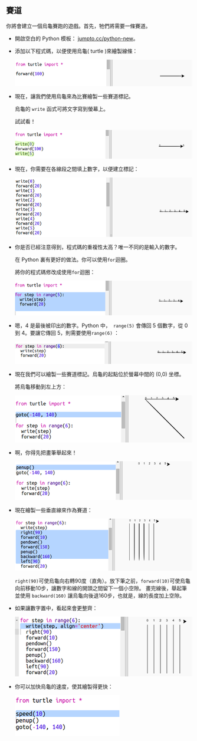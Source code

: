 ## 賽道

你將會建立一個烏龜賽跑的遊戲。首先，牠們將需要一條賽道。

+ 開啟空白的 Python 模板： <a href="http://jumpto.cc/python-new" target="_blank">jumpto.cc/python-new</a>。

+ 添加以下程式碼，以便使用烏龜( turtle )來繪製線條： 
    
    ![螢幕截圖](images/race-forward.png)

+ 現在，讓我們使用烏龜來為比賽繪製一些賽道標記。
    
    烏龜的 `write` 函式可將文字寫到螢幕上。
    
    試試看！
    
    ![螢幕截圖](images/race-markings1.png)

+ 現在，你需要在各線段之間填上數字，以便建立標記：
    
    ![螢幕截圖](images/race-markings2.png)

+ 你是否已經注意得到，程式碼的重複性太高？唯一不同的是輸入的數字。
    
    在 Python 裏有更好的做法。你可以使用`for`迴圈。
    
    將你的程式碼修改成使用`for`迴圈：
    
    ![螢幕截圖](images/race-for.png)

+ 嗯，4 是最後被印出的數字。Python 中，` range(5)` 會傳回 5 個數字，從 0 到 4。要讓它傳回 5，則需要使用` range(6) ` ：
    
    ![螢幕截圖](images/race-range.png)

+ 現在我們可以繪製一些賽道標記。烏龜的起點位於螢幕中間的 (0,0) 坐標。
    
    將烏龜移動到左上方：
    
    ![螢幕截圖](images/race-goto.png)

+ 啊，你得先把畫筆舉起來！
    
    ![螢幕截圖](images/race-penup.png)

+ 現在繪製一些垂直線來作為賽道：
    
    ![螢幕截圖](images/race-lines.png)
    
    `right(90)`可使烏龜向右轉90度（直角）。放下筆之前，`forward(10)`可使烏龜向前移動10步，讓數字和線的開頭之間留下一個小空隙。 畫完線後，舉起筆並使用 `backward(160)` 讓烏龜向後退160步，也就是，線的長度加上空隙。

+ 如果讓數字置中，看起來會更整齊：
    
    ![螢幕截圖](images/race-center.png)

+ 你可以加快烏龜的速度，使其繪製得更快：
    
    ![螢幕截圖](images/race-speed.png)